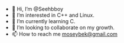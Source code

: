 - 👋 Hi, I’m @Seehbboy
- 👀 I’m interested in C++ and Linux.
- 🌱 I’m currently learning C.
- 💞️ I’m looking to collaborate on my growth.
- 📫 How to reach me moseybek@gmail.com


